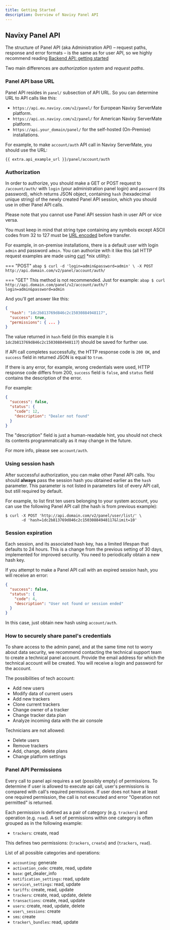 ```yaml
---
title: Getting Started
description: Overview of Navixy Panel API
---
```


## Navixy Panel API

The structure of Panel API (aka Administration API) – request paths, 
response and error formats – is the same as for user API, so we highly 
recommend reading [Backend API: getting started](../backend-api/getting-started/introduction.md) 

Two main differences are _authorization system_ and _request paths_.


### Panel API base URL

Panel API resides in `panel/` subsection of API URL. So you can determine URL to API calls like this:

*  `https://api.eu.navixy.com/v2/panel/` for European Navixy ServerMate platform.
*  `https://api.us.navixy.com/v2/panel/` for American Navixy ServerMate platform.
*  `https://api.your_domain/panel/` for the self-hosted (On-Premise) installations.

For example, to make `account/auth` 
API call in Navixy ServerMate, you should use the URL: 

    {{ extra.api_example_url }}/panel/account/auth


### Authorization

In order to authorize, you should make a GET or POST request to 
`/account/auth/` with `login` (your administration panel login) 
and `password` (its password), which returns JSON object, 
containing `hash` (hexadecimal unique string) of the newly 
created Panel API session, which you should use in other Panel API calls.

Please note that you cannot use Panel API session hash in user API or vice versa.

You must keep in mind that string type containing any symbols except ASCII 
codes from 32 to 127 must be [URL encoded][2] before transfer.

   [2]: https://en.wikipedia.org/wiki/Percent-encoding

For example, in on-premise installations, there is a default user with login 
`admin` and password `admin`. You can authorize with it like this 
(all HTTP request examples are made using [curl](https://curl.haxx.se/) *nix utility):

=== "POST"
    ```abap
    $ curl -d 'login=admin&password=admin' \
           -X POST http://api.domain.com/v2/panel/account/auth/
    ```

=== "GET"
    This method is not recommended. Just for example:
    ```abap
    $ curl http://api.domain.com/panel/v2/account/auth/?login=admin&password=admin
    ```


And you'll get answer like this:

```json
{
  "hash": "1dc2b813769d846c2c15030884948117",
  "success": true,
  "permissions": { ... }
}
```

The value returned in `hash` field (in this example it is 
`1dc2b813769d846c2c15030884948117`) should be saved for further use.

If API call completes successfully, the HTTP response code is `200 OK`, 
and `success` field in returned JSON is equal to `true`.

If there is any error, for example, wrong credentials were used, HTTP 
response code differs from 200, `success` field is `false`, and `status` 
field contains the description of the error.

For example:

```json
{
  "success": false,
  "status": {
    "code": 12,
    "description": "Dealer not found"
  }
}
```

The "description" field is just a human-readable hint, you should not check 
its contents programmatically as it may change in the future.

For more info, please see `account/auth`.


### Using session hash

After successful authorization, you can make other Panel API calls. 
You should **always** pass the session hash you obtained earlier as the `hash` parameter.
This parameter is not listed in parameters list of every API call, but still required by default.

For example, to list first ten users belonging to your system account,
you can use the following Panel API call (the hash is from previous example):

```abap
$ curl -X POST 'http://api.domain.com/v2/panel/user/list/' \
       -d 'hash=1dc2b813769d846c2c15030884948117&limit=10'
```


### Session expiration

Each session, and its associated hash key, has a limited lifespan that defaults to 24 hours. This is a change from the 
previous setting of 30 days, implemented for improved security. You need to periodically obtain a new hash key.

If you attempt to make a Panel API call with an expired session hash, you will receive an error:

```json
{
  "success": false,
  "status": {
    "code": 4,
    "description": "User not found or session ended"
  }
}
```

In this case, just obtain new hash using `account/auth`.


### How to securely share panel's credentials

To share access to the admin panel, and at the same time not to worry about data security, we recommend contacting the 
technical support team to create a technical panel account. Provide the email address for which the technical account 
will be created. You will receive a login and password for the account.

The possibilities of tech account:

* Add new users
* Modify data of current users
* Add new trackers
* Clone current trackers
* Change owner of a tracker
* Change tracker data plan
* Analyze incoming data with the air console

Technicians are not allowed:

* Delete users
* Remove trackers
* Add, change, delete plans
* Change platform settings


### Panel API Permissions

Every call to panel api requires a set (possibly empty) of permissions. 
To determine if user is allowed to execute api call, user's permissions 
is compared with call's required permissions. If user does not have at least 
one required permission, the call is not executed and error "Operation not permitted" is returned.

Each permission is defined as a pair of category (e.g. `trackers`) and operation (e.g. `read`).
A set of permissions within one category is often grouped as in the following example:

*   `trackers`: create, read

This defines two permissions: (`trackers`, `create`) and (`trackers`, `read`).

List of all possible categories and operations:

*   `accounting`: generate
*   `activation_code`: create, read, update
*   `base`: get_dealer_info
*   `notification_settings`: read, update
*   `service\_settings`: read, update
*   `tariffs`: create, read, update
*   `trackers`: create, read, update, delete
*   `transactions`: create, read, update
*   `users`: create, read, update, delete
*   `user\_sessions`: create
*   `sms`: create
*   `tracker\_bundles`: read, update
